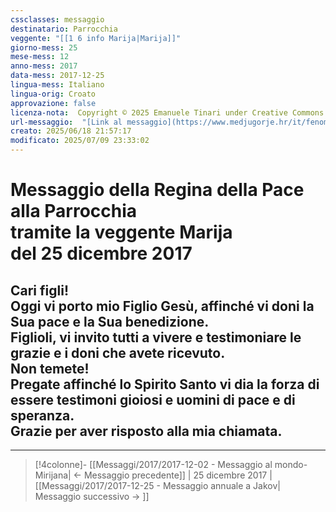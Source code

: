 ```yaml
---
cssclasses: messaggio
destinatario: Parrocchia
veggente: "[[1 6 info Marija|Marija]]"
giorno-mess: 25
mese-mess: 12
anno-mess: 2017
data-mess: 2017-12-25
lingua-mess: Italiano
lingua-orig: Croato
approvazione: false
licenza-nota:  Copyright © 2025 Emanuele Tinari under Creative Commons BY-NC-SA 4.0 https://creativecommons.org/licenses/by-nc-sa/4.0/
url-messaggio:  "[Link al messaggio](https://www.medjugorje.hr/it/fenomeno-di-medjugorje/messaggi-della-madonna/?datum=2017-12-25)"
creato: 2025/06/18 21:57:17
modificato: 2025/07/09 23:33:02
---
```


# Messaggio della Regina della Pace<br>alla Parrocchia<br>tramite la veggente Marija<br>del 25 dicembre 2017

## Cari figli!<br>Oggi vi porto mio Figlio Gesù, affinché vi doni la Sua pace e la Sua benedizione.<br>Figlioli, vi invito tutti a vivere e testimoniare le grazie e i doni che avete ricevuto.<br>Non temete!<br>Pregate affinché lo Spirito Santo vi dia la forza di essere testimoni gioiosi e uomini di pace e di speranza.<br>Grazie per aver risposto alla mia chiamata.

***

> [!4colonne]- [[Messaggi/2017/2017-12-02 - Messaggio al mondo-Mirijana| ← Messaggio precedente]] | 25 dicembre 2017 | [[Messaggi/2017/2017-12-25 - Messaggio annuale a Jakov| Messaggio successivo → ]]
